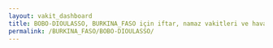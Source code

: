 ```yaml
---
layout: vakit_dashboard
title: BOBO-DIOULASSO, BURKINA_FASO için iftar, namaz vakitleri ve hava durumu - ilçe/eyalet seç
permalink: /BURKINA_FASO/BOBO-DIOULASSO/
---
```


<script type="text/javascript">
  var GLOBAL_COUNTRY = 'BURKINA_FASO';
  var GLOBAL_CITY = 'BOBO-DIOULASSO';
  var GLOBAL_STATE = '';
  var lat = 72;
  var lon = 21;
</script>
